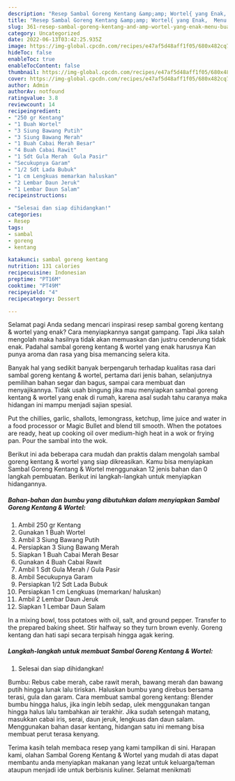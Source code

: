```yaml
---
description: "Resep Sambal Goreng Kentang &amp;amp; Wortel{ yang Enak,  Menu Buat lebaran"
title: "Resep Sambal Goreng Kentang &amp;amp; Wortel{ yang Enak,  Menu Buat lebaran"
slug: 361-resep-sambal-goreng-kentang-and-amp-wortel-yang-enak-menu-buat-lebaran
category: Uncategorized
date: 2022-06-13T03:42:25.935Z
image: https://img-global.cpcdn.com/recipes/e47af5d48aff1f05/680x482cq70/sambal-goreng-kentang-wortel-foto-resep-utama.jpg
hideToc: false
enableToc: true
enableTocContent: false
thumbnail: https://img-global.cpcdn.com/recipes/e47af5d48aff1f05/680x482cq70/sambal-goreng-kentang-wortel-foto-resep-utama.jpg
cover: https://img-global.cpcdn.com/recipes/e47af5d48aff1f05/680x482cq70/sambal-goreng-kentang-wortel-foto-resep-utama.jpg
author: Admin
authorAv: notfound
ratingvalue: 3.8
reviewcount: 14
recipeingredient:
- "250 gr Kentang"
- "1 Buah Wortel"
- "3 Siung Bawang Putih"
- "3 Siung Bawang Merah"
- "1 Buah Cabai Merah Besar"
- "4 Buah Cabai Rawit"
- "1 Sdt Gula Merah  Gula Pasir"
- "Secukupnya Garam"
- "1/2 Sdt Lada Bubuk"
- "1 cm Lengkuas memarkan haluskan"
- "2 Lembar Daun Jeruk"
- "1 Lembar Daun Salam"
recipeinstructions:

- "Selesai dan siap dihidangkan!"
categories:
- Resep
tags:
- sambal
- goreng
- kentang

katakunci: sambal goreng kentang 
nutrition: 131 calories
recipecuisine: Indonesian
preptime: "PT16M"
cooktime: "PT49M"
recipeyield: "4"
recipecategory: Dessert

---
```



Selamat pagi Anda sedang mencari inspirasi resep sambal goreng kentang &amp; wortel yang enak? Cara menyiapkannya sangat gampang. Tapi Jika salah mengolah maka hasilnya tidak akan memuaskan dan justru cenderung tidak enak. Padahal sambal goreng kentang &amp; wortel yang enak harusnya Kan punya aroma dan rasa yang bisa memancing selera kita.


Banyak hal yang sedikit banyak berpengaruh terhadap kualitas rasa dari sambal goreng kentang &amp; wortel, pertama dari jenis bahan, selanjutnya pemilihan bahan segar dan bagus, sampai cara membuat dan menyajikannya. Tidak usah bingung jika mau menyiapkan sambal goreng kentang &amp; wortel yang enak di rumah, karena asal sudah tahu caranya maka hidangan ini mampu menjadi sajian spesial.

Put the chillies, garlic, shallots, lemongrass, ketchup, lime juice and water in a food processor or Magic Bullet and blend till smooth. When the potatoes are ready, heat up cooking oil over medium-high heat in a wok or frying pan. Pour the sambal into the wok.


Berikut ini ada beberapa cara mudah dan praktis dalam mengolah sambal goreng kentang &amp; wortel yang siap dikreasikan. Kamu bisa menyiapkan Sambal Goreng Kentang &amp; Wortel menggunakan 12 jenis bahan dan 0 langkah pembuatan. Berikut ini langkah-langkah untuk menyiapkan hidangannya.

<!--inarticleads1-->

##### Bahan-bahan dan bumbu yang dibutuhkan dalam menyiapkan Sambal Goreng Kentang &amp; Wortel:

1. Ambil 250 gr Kentang
1. Gunakan 1 Buah Wortel
1. Ambil 3 Siung Bawang Putih
1. Persiapkan 3 Siung Bawang Merah
1. Siapkan 1 Buah Cabai Merah Besar
1. Gunakan 4 Buah Cabai Rawit
1. Ambil 1 Sdt Gula Merah / Gula Pasir
1. Ambil Secukupnya Garam
1. Persiapkan 1/2 Sdt Lada Bubuk
1. Persiapkan 1 cm Lengkuas (memarkan/ haluskan)
1. Ambil 2 Lembar Daun Jeruk
1. Siapkan 1 Lembar Daun Salam


In a mixing bowl, toss potatoes with oil, salt, and ground pepper. Transfer to the prepared baking sheet. Stir halfway so they turn brown evenly. Goreng kentang dan hati sapi secara terpisah hingga agak kering. 

<!--inarticleads2-->

##### Langkah-langkah untuk membuat Sambal Goreng Kentang &amp; Wortel:


1. Selesai dan siap dihidangkan!

Bumbu: Rebus cabe merah, cabe rawit merah, bawang merah dan bawang putih hingga lunak lalu tiriskan. Haluskan bumbu yang direbus bersama terasi, gula dan garam. Cara membuat sambal goreng kentang: Blender bumbu hingga halus, jika ingin lebih sedap, ulek menggunakan tangan hingga halus lalu tambahkan air terakhir. Jika sudah setengah matang, masukkan cabai iris, serai, daun jeruk, lengkuas dan daun salam. Menggunakan bahan dasar kentang, hidangan satu ini memang bisa membuat perut terasa kenyang. 

Terima kasih telah membaca resep yang kami tampilkan di sini. Harapan kami, olahan Sambal Goreng Kentang &amp; Wortel yang mudah di atas dapat membantu anda menyiapkan makanan yang lezat untuk keluarga/teman ataupun menjadi ide untuk berbisnis kuliner. Selamat menikmati
